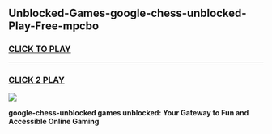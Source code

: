 
## Unblocked-Games-google-chess-unblocked-Play-Free-mpcbo
<h3>
<a href="https://premium76.site?title=google-chess-unblocked&ref=10A">CLICK TO PLAY</a></h3>
<hr>

<h3>
<a href="https://premium76.site?title=google-chess-unblocked&ref=10A">CLICK 2 PLAY</a>
  
</h3>

<a href="https://premium76.site?title=google-chess-unblocked&ref=10A"><img src="https://clearcache.store/games.png"></a>


**google-chess-unblocked games unblocked: Your Gateway to Fun and Accessible Online Gaming**
